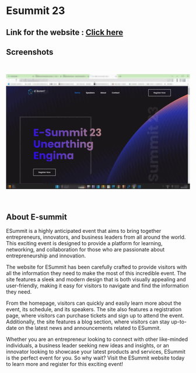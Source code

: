 # Esummit 23

## Link for the website : [Click here](https://kartik-katkar.github.io/Esummit-23/)

## Screenshots 

<br>

<p align="center">
  <img src="./screenshots/1.gif" alt="image"/>
</p>

<br>

## About E-summit

ESummit is a highly anticipated event that aims to bring together entrepreneurs, innovators, and business leaders from all around the world. This exciting event is designed to provide a platform for learning, networking, and collaboration for those who are passionate about entrepreneurship and innovation.

The website for ESummit has been carefully crafted to provide visitors with all the information they need to make the most of this incredible event. The site features a sleek and modern design that is both visually appealing and user-friendly, making it easy for visitors to navigate and find the information they need.

From the homepage, visitors can quickly and easily learn more about the event, its schedule, and its speakers. The site also features a registration page, where visitors can purchase tickets and sign up to attend the event. Additionally, the site features a blog section, where visitors can stay up-to-date on the latest news and announcements related to ESummit.

Whether you are an entrepreneur looking to connect with other like-minded individuals, a business leader seeking new ideas and insights, or an innovator looking to showcase your latest products and services, ESummit is the perfect event for you. So why wait? Visit the ESummit website today to learn more and register for this exciting event!
